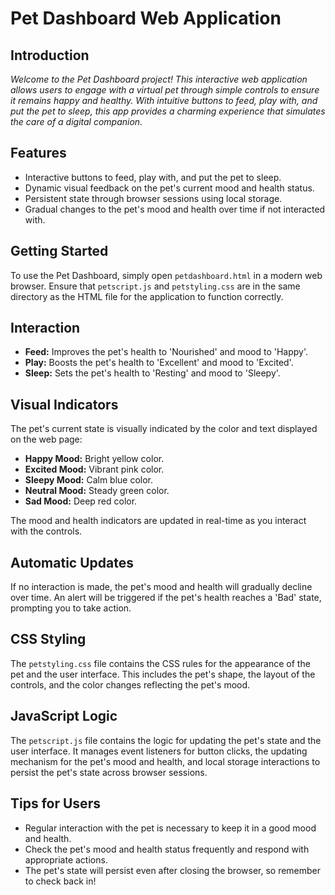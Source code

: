 # Pet Dashboard Web Application

## Introduction

*Welcome to the Pet Dashboard project! This interactive web application allows users to engage with a virtual pet through simple controls to ensure it remains happy and healthy. With intuitive buttons to feed, play with, and put the pet to sleep, this app provides a charming experience that simulates the care of a digital companion.*

## Features

- Interactive buttons to feed, play with, and put the pet to sleep.
- Dynamic visual feedback on the pet's current mood and health status.
- Persistent state through browser sessions using local storage.
- Gradual changes to the pet's mood and health over time if not interacted with.

## Getting Started

To use the Pet Dashboard, simply open `petdashboard.html` in a modern web browser. Ensure that `petscript.js` and `petstyling.css` are in the same directory as the HTML file for the application to function correctly.

## Interaction

- **Feed:** Improves the pet's health to 'Nourished' and mood to 'Happy'.
- **Play:** Boosts the pet's health to 'Excellent' and mood to 'Excited'.
- **Sleep:** Sets the pet's health to 'Resting' and mood to 'Sleepy'.

## Visual Indicators

The pet's current state is visually indicated by the color and text displayed on the web page:

- **Happy Mood:** Bright yellow color.
- **Excited Mood:** Vibrant pink color.
- **Sleepy Mood:** Calm blue color.
- **Neutral Mood:** Steady green color.
- **Sad Mood:** Deep red color.

The mood and health indicators are updated in real-time as you interact with the controls.

## Automatic Updates

If no interaction is made, the pet's mood and health will gradually decline over time. An alert will be triggered if the pet's health reaches a 'Bad' state, prompting you to take action.

## CSS Styling

The `petstyling.css` file contains the CSS rules for the appearance of the pet and the user interface. This includes the pet's shape, the layout of the controls, and the color changes reflecting the pet's mood.

## JavaScript Logic

The `petscript.js` file contains the logic for updating the pet's state and the user interface. It manages event listeners for button clicks, the updating mechanism for the pet's mood and health, and local storage interactions to persist the pet's state across browser sessions.

## Tips for Users

- Regular interaction with the pet is necessary to keep it in a good mood and health.
- Check the pet's mood and health status frequently and respond with appropriate actions.
- The pet's state will persist even after closing the browser, so remember to check back in!
